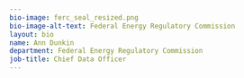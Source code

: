 ```yaml
---
bio-image: ferc_seal_resized.png
bio-image-alt-text: Federal Energy Regulatory Commission
layout: bio
name: Ann Dunkin
department: Federal Energy Regulatory Commission
job-title: Chief Data Officer
---
```

